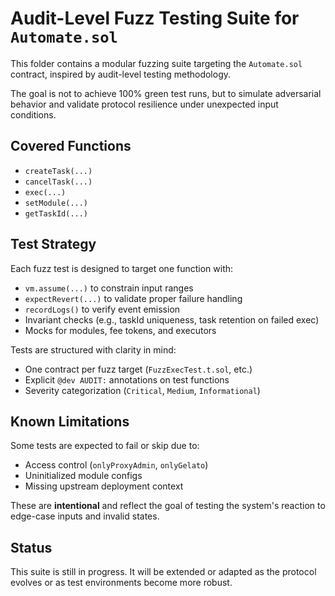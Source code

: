 # Audit-Level Fuzz Testing Suite for `Automate.sol`

This folder contains a modular fuzzing suite targeting the `Automate.sol` contract, inspired by audit-level testing methodology.

The goal is not to achieve 100% green test runs, but to simulate adversarial behavior and validate protocol resilience under unexpected input conditions.

## Covered Functions

- `createTask(...)`
- `cancelTask(...)`
- `exec(...)`
- `setModule(...)`
- `getTaskId(...)`

## Test Strategy

Each fuzz test is designed to target one function with:

- `vm.assume(...)` to constrain input ranges
- `expectRevert(...)` to validate proper failure handling
- `recordLogs()` to verify event emission
- Invariant checks (e.g., taskId uniqueness, task retention on failed exec)
- Mocks for modules, fee tokens, and executors

Tests are structured with clarity in mind:
- One contract per fuzz target (`FuzzExecTest.t.sol`, etc.)
- Explicit `@dev AUDIT:` annotations on test functions
- Severity categorization (`Critical`, `Medium`, `Informational`)

## Known Limitations

Some tests are expected to fail or skip due to:

- Access control (`onlyProxyAdmin`, `onlyGelato`)
- Uninitialized module configs
- Missing upstream deployment context

These are **intentional** and reflect the goal of testing the system's reaction to edge-case inputs and invalid states.

## Status

This suite is still in progress. It will be extended or adapted as the protocol evolves or as test environments become more robust.

